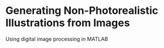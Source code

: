 # Generating Non-Photorealistic Illustrations from Images
 Using digital image processing in MATLAB
